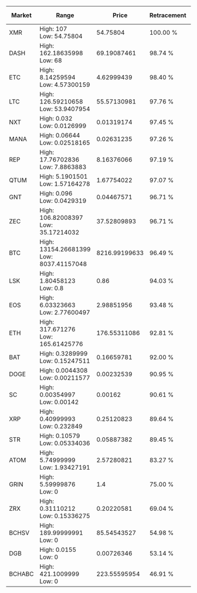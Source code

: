 | Market | Range | Price| Retracement | Doubles to 50% |
| --- | --- | --- | --- | --- |
| XMR | High: 107<br />Low: 54.75804 | 54.75804 | 100.00 % | 1.48 |
| DASH | High: 162.18635998<br />Low: 68 | 69.19087461 | 98.74 % | 1.66 |
| ETC | High: 8.14259594<br />Low: 4.57300159 | 4.62999439 | 98.40 % | 1.37 |
| LTC | High: 126.59210658<br />Low: 53.9407954 | 55.57130981 | 97.76 % | 1.62 |
| NXT | High: 0.032<br />Low: 0.0126999 | 0.01319174 | 97.45 % | 1.69 |
| MANA | High: 0.06644<br />Low: 0.02518165 | 0.02631235 | 97.26 % | 1.74 |
| REP | High: 17.76702836<br />Low: 7.8863883 | 8.16376066 | 97.19 % | 1.57 |
| QTUM | High: 5.1901501<br />Low: 1.57164278 | 1.67754022 | 97.07 % | 2.02 |
| GNT | High: 0.096<br />Low: 0.0429319 | 0.04467571 | 96.71 % | 1.55 |
| ZEC | High: 106.82008397<br />Low: 35.17214032 | 37.52809893 | 96.71 % | 1.89 |
| BTC | High: 13154.26681399<br />Low: 8037.41157048 | 8216.99199633 | 96.49 % | 1.29 |
| LSK | High: 1.80458123<br />Low: 0.8 | 0.86 | 94.03 % | 1.51 |
| EOS | High: 6.03323663<br />Low: 2.77600497 | 2.98851956 | 93.48 % | 1.47 |
| ETH | High: 317.671276<br />Low: 165.61425776 | 176.55311086 | 92.81 % | 1.37 |
| BAT | High: 0.3289999<br />Low: 0.15247511 | 0.16659781 | 92.00 % | 1.45 |
| DOGE | High: 0.0044308<br />Low: 0.00211577 | 0.00232539 | 90.95 % | 1.41 |
| SC | High: 0.00354997<br />Low: 0.00142 | 0.00162 | 90.61 % | 1.53 |
| XRP | High: 0.40999993<br />Low: 0.232849 | 0.25120823 | 89.64 % | 1.28 |
| STR | High: 0.10579<br />Low: 0.05334036 | 0.05887382 | 89.45 % | 1.35 |
| ATOM | High: 5.74999999<br />Low: 1.93427191 | 2.57280821 | 83.27 % | 1.49 |
| GRIN | High: 5.59999876<br />Low: 0 | 1.4 | 75.00 % | 2.00 |
| ZRX | High: 0.31110212<br />Low: 0.15336275 | 0.20220581 | 69.04 % | 1.15 |
| BCHSV | High: 189.99999991<br />Low: 0 | 85.54543527 | 54.98 % | 1.11 |
| DGB | High: 0.0155<br />Low: 0 | 0.00726346 | 53.14 % | 1.07 |
| BCHABC | High: 421.1009999<br />Low: 0 | 223.55595954 | 46.91 % | 0.00 |
